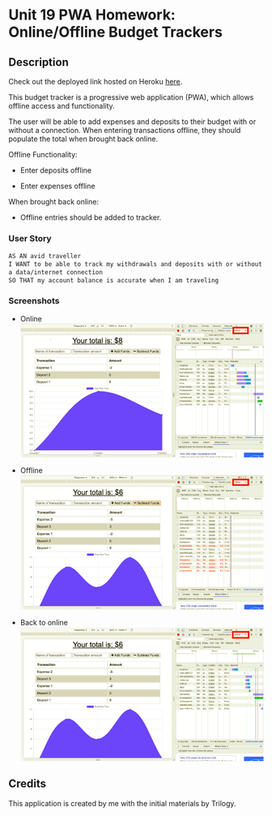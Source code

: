 # Unit 19 PWA Homework: Online/Offline Budget Trackers

## Description

Check out the deployed link hosted on Heroku [here](https://budget-tracker-pwa-by-uyen.herokuapp.com/).

This budget tracker is a progressive web application (PWA), which allows offline access and functionality.

The user will be able to add expenses and deposits to their budget with or without a connection. When entering transactions offline, they should populate the total when brought back online.

Offline Functionality:

  * Enter deposits offline

  * Enter expenses offline

When brought back online:

  * Offline entries should be added to tracker.

### User Story

```
AS AN avid traveller
I WANT to be able to track my withdrawals and deposits with or without a data/internet connection
SO THAT my account balance is accurate when I am traveling
```

### Screenshots

* Online
![online](./public/images/online.png)

* Offline
![offline](./public/images/offline.png)

* Back to online
![backToOnline](./public/images/backToOnline.png)

## Credits

This application is created by me with the initial materials by Trilogy.
